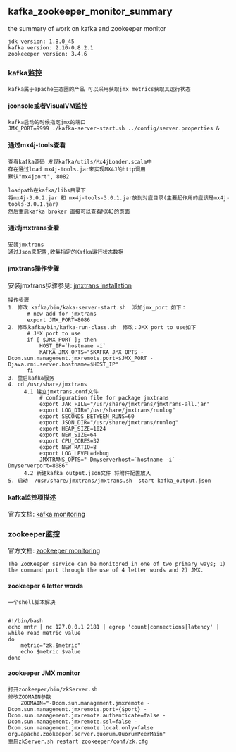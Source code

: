 ## kafka_zookeeper_monitor_summary
the summary of work on kafka and zookeeper monitor
```
jdk version: 1.8.0_45
kafka version: 2.10-0.8.2.1
zookeeeper version: 3.4.6
```

### kafka监控

```
kafka属于apache生态圈的产品 可以采用获取jmx metrics获取其运行状态
```
#### jconsole或者VisualVM监控
```
kafka启动的时候指定jmx的端口 
JMX_PORT=9999 ./kafka-server-start.sh ../config/server.properties &
```

#### 通过mx4j-tools查看
```
查看kafka源码 发现kafka/utils/Mx4jLoader.scala中
存在通过load mx4j-tools.jar来实现MX4J的http调用
默认"mx4jport", 8082

loadpath在kafka/libs目录下 
将mx4j-3.0.2.jar 和 mx4j-tools-3.0.1.jar放到对应目录(主要起作用的应该是mx4j-tools-3.0.1.jar) 
然后重启kafka broker 直接可以查看MX4J的页面
```

#### 通过jmxtrans查看
```
安装jmxtrans
通过Json来配置,收集指定的Kafka运行状态数据
```

#### jmxtrans操作步骤
安装jmxtrans步骤参见: [jmxtrans installation](https://github.com/jmxtrans/jmxtrans/wiki/Installation)
```
操作步骤
1. 修改 kafka/bin/kaka-server-start.sh  添加jmx_port 如下：
      # new add for jmxtrans        
      export JMX_PORT=8086
2. 修改kafka/bin/kafka-run-class.sh  修改：JMX port to use如下
      # JMX port to use     
      if [ $JMX_PORT ]; then           
          HOST_IP=`hostname -i`            
          KAFKA_JMX_OPTS="$KAFKA_JMX_OPTS -Dcom.sun.management.jmxremote.port=$JMX_PORT -Djava.rmi.server.hostname=$HOST_IP"      
	  fi
3. 重启kafka服务
4. cd /usr/share/jmxtrans    
     4.1 建立jmxtrans.conf文件
          # configuration file for package jmxtrans
          export JAR_FILE="/usr/share/jmxtrans/jmxtrans-all.jar"
          export LOG_DIR="/usr/share/jmxtrans/runlog"
          export SECONDS_BETWEEN_RUNS=60
          export JSON_DIR="/usr/share/jmxtrans/runlog"
          export HEAP_SIZE=1024
          export NEW_SIZE=64
          export CPU_CORES=32
          export NEW_RATIO=8
          export LOG_LEVEL=debug
		  JMXTRANS_OPTS="-Dmyserverhost=`hostname -i` -Dmyserverport=8086"
     4.2 新建kafka_output.json文件 将附件配置放入
5. 启动  /usr/share/jmxtrans/jmxtrans.sh  start kafka_output.json
```

#### kafka监控项描述
官方文档: [kafka monitoring](http://kafka.apache.org/documentation.html#monitoring)

### zookeeper监控
官方文档: [zookeeper monitoring](http://zookeeper.apache.org/doc/trunk/zookeeperAdmin.html#sc_zkCommands)
```
The ZooKeeper service can be monitored in one of two primary ways; 1) the command port through the use of 4 letter words and 2) JMX.
```

#### zookeeper 4 letter words 
```
一个shell脚本解决
```
<pre><code>
#!/bin/bash
echo mntr | nc 127.0.0.1 2181 | egrep 'count|connections|latency' | while read metric value
do
	metric="zk.$metric"
	echo $metric $value
done
</code></pre>

#### zookeeper JMX monitor 
```
打开zookeeper/bin/zkServer.sh
修改ZOOMAIN参数
	ZOOMAIN="-Dcom.sun.management.jmxremote -Dcom.sun.management.jmxremote.port={$port} -Dcom.sun.management.jmxremote.authenticate=false -Dcom.sun.management.jmxremote.ssl=false -Dcom.sun.management.jmxremote.local.only=false org.apache.zookeeper.server.quorum.QuorumPeerMain"
重启zkServer.sh restart zookeeper/conf/zk.cfg
```

